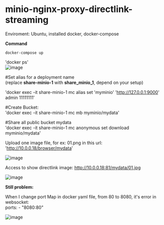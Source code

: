 # minio-nginx-proxy-directlink-streaming

Enviroment: Ubuntu, installed docker, docker-compose

**Command**

`docker-compose up` 

'docker ps'  
![image](https://github.com/dungla2011/minio-nginx-proxy-directlink-streaming/assets/7878963/734ecb1d-d3f7-436d-ae9c-24cc21c32bf9)


#Set alias for a deployment name  
(replace **share-minio-1** with **share_minio_1**, depend on your setup)

'docker exec -it share-minio-1 mc alias set 'myminio' 'http://127.0.0.1:9000' admin 11111111'  

#Create Bucket:  
'docker exec -it share-minio-1 mc mb myminio/mydata'  

#Share all public bucket mydata  
'docker exec -it share-minio-1 mc anonymous set download myminio/mydata'  

Upload one image file, for ex: 01.png in this url:  
'http://10.0.0.18/browser/mydata'  

![image](https://github.com/dungla2011/minio-nginx-proxy-directlink-streaming/assets/7878963/76348ee4-5cd9-4e21-b4ee-60f60e78a664)



Access to show directlink image: http://10.0.0.18:81/mydata/01.jpg   


![image](https://github.com/dungla2011/minio-nginx-proxy-directlink-streaming/assets/7878963/40e6f2fd-3a06-498c-b05d-9eb228175a46)


**Still problem:**

When I change port Map in docker yaml file, from 80 to 8080, it's error in websocket:  
ports:
      - "8080:80"

![image](https://github.com/dungla2011/minio-nginx-proxy-directlink-streaming/assets/7878963/30968be7-a2cc-42e4-8217-92297bea450d)





